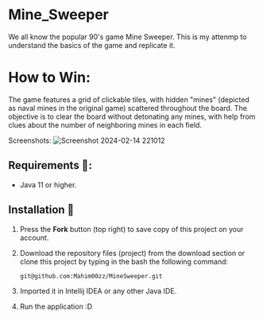 # Mine_Sweeper
We all know the popular 90's game Mine Sweeper. This is my attenmp to understand the basics of the game and replicate it. 

# How to Win:

The game features a grid of clickable tiles, with hidden "mines" (depicted as naval mines in the original game) scattered throughout the board. The objective is to clear the board without detonating any mines, with help from clues about the number of neighboring mines in each field.

Screenshots:
![Screenshot 2024-02-14 221012](https://github.com/Mahim00zz/MineSweeper/assets/87585049/0bf5b2d2-cf43-4fdd-b75b-914e07bb4cc1)



## Requirements 🔧:
* Java 11 or higher.

## Installation 🔌
1. Press the **Fork** button (top right) to save copy of this project on your account.

2. Download the repository files (project) from the download section or clone this project by typing in the bash the following command:

       git@github.com:Mahim00zz/MineSweeper.git
3. Imported it in Intellij IDEA or any other Java IDE.
4. Run the application :D









